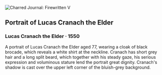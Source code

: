 <div class="artwork-of-the-day">
  <div class="container">
    <div class="img-wrapper">
      <img
        src="https://uploads1.wikiart.org/00174/images/lucas-cranach-the-elder/lucas-cranach-d-063-1.jpg!Large.jpg"
        alt="Charred Journal: Firewritten V" />
    </div>
    <div class="artwork-detail">
      <div class="artwork-origin"> 
        <h2 class="artwork-name">Portrait of Lucas Cranach the Elder</h2>
        <h3 class="artist">
          Lucas Cranach the Elder
                    ·  1550
        </h3>
      </div>
      <p class="description">
        <span class="artwork-description-text ng-binding" ng-bind-html="viewModel.ArtworkOfTheDay.Description | unsafe">A portrait of Lucas Cranach the Elder aged 77, wearing a cloak of black brocade, which reveals a white shirt at the neckline. Cranach has short grey hair and a long split beard, which together with his steady gaze, his serious expression and voluminous stature lend the portrait great dignity. Cranach's shadow is cast over the upper left corner of the bluish-grey background.</span>
                        <div class="text-shadow-container ng-hide" ng-show="showShadow"></div>
      </p>
    </div>
  </div>

</div>
